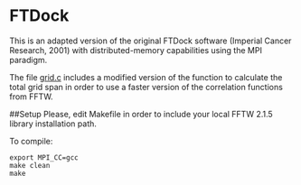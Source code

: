 # FTDock

This is an adapted version of the original FTDock software (Imperial Cancer Research, 2001) with distributed-memory capabilities using the MPI paradigm.
 
The file [grid.c](grid.c) includes a modified version of the function to calculate the total grid span in order to use a faster version of the correlation functions from FFTW.


##Setup
Please, edit Makefile in order to include your local FFTW 2.1.5 library installation path.

To compile:

```
export MPI_CC=gcc
make clean
make
```

